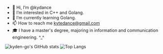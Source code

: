 - 👋 Hi, I’m @kydance
- 👀 I’m interested in C++ and Golang.
- 🌱 I’m currently learning Golang.
- 📫 How to reach me kytedance@gmail.com
- 🎓 I have a master's degree, majoring in information and communication engineering. ^_^

![kyden-go's GitHub stats](https://github-readme-stats.vercel.app/api?username=kydance&count_private=true&theme=dark)
![Top Langs](https://github-readme-stats.vercel.app/api/top-langs?username=kydance&layout=compact&count_private=true&theme=dark)
